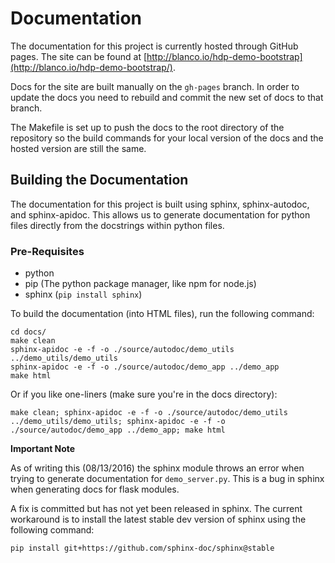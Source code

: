 # Documentation

The documentation for this project is currently hosted through GitHub pages. The site can be found at [http://blanco.io/hdp-demo-bootstrap](http://blanco.io/hdp-demo-bootstrap/).

Docs for the site are built manually on the `gh-pages` branch. In order to update the docs you need to rebuild and commit the new set of docs to that branch.

The Makefile is set up to push the docs to the root directory of the repository so the build commands for your local version of the docs and the hosted version are still the same.

## Building the Documentation

The documentation for this project is built using sphinx, sphinx-autodoc, and sphinx-apidoc. This allows us to generate documentation for python files directly from the docstrings within python files.

### Pre-Requisites

- python
- pip (The python package manager, like npm for node.js)
- sphinx (`pip install sphinx`)

To build the documentation (into HTML files), run the following command:

    cd docs/
    make clean
    sphinx-apidoc -e -f -o ./source/autodoc/demo_utils ../demo_utils/demo_utils
    sphinx-apidoc -e -f -o ./source/autodoc/demo_app ../demo_app
    make html
    
Or if you like one-liners (make sure you're in the docs directory):

    make clean; sphinx-apidoc -e -f -o ./source/autodoc/demo_utils ../demo_utils/demo_utils; sphinx-apidoc -e -f -o ./source/autodoc/demo_app ../demo_app; make html

**Important Note**

As of writing this (08/13/2016) the sphinx module throws an error when trying to generate documentation for `demo_server.py`. This is a bug in sphinx when generating docs for flask modules.

A fix is committed but has not yet been released in sphinx. The current workaround is to install the latest stable dev version of sphinx using the following command:

    pip install git+https://github.com/sphinx-doc/sphinx@stable



